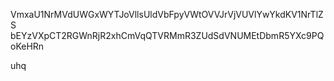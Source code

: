 VmxaU1NrMVdUWGxWYTJoVllsUldVbFpyVWtOVVJrVjVUVlYwYkdKV1NrTlZS
bEYzVXpCT2RGWnRjR2xhCmVqQTVRMmR3ZUdSdVNUMEtDbmR5YXc9PQoKeHRn

uhq